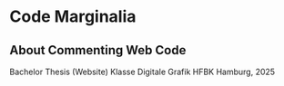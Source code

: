 # Code Marginalia
## About Commenting Web Code

Bachelor Thesis (Website)
Klasse Digitale Grafik
HFBK Hamburg, 2025 

